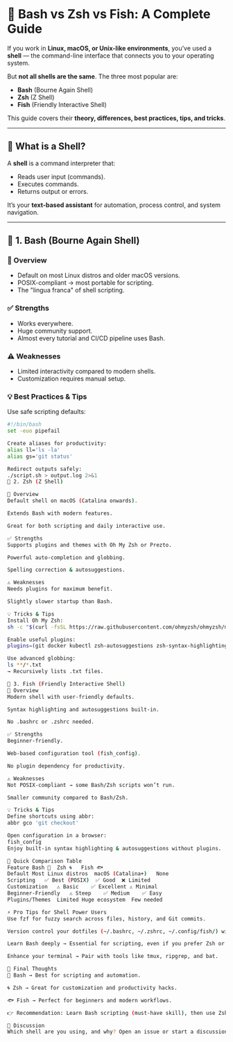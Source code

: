 # 🐚 Bash vs Zsh vs Fish: A Complete Guide

If you work in **Linux, macOS, or Unix-like environments**, you’ve used a **shell** — the command-line interface that connects you to your operating system.

But **not all shells are the same**. The three most popular are:

- **Bash** (Bourne Again Shell)
- **Zsh** (Z Shell)
- **Fish** (Friendly Interactive Shell)

This guide covers their **theory, differences, best practices, tips, and tricks**.

---

## 🔹 What is a Shell?

A **shell** is a command interpreter that:
- Reads user input (commands).
- Executes commands.
- Returns output or errors.

It’s your **text-based assistant** for automation, process control, and system navigation.

---

## 🔹 1. Bash (Bourne Again Shell)

### 📌 Overview
- Default on most Linux distros and older macOS versions.
- POSIX-compliant → most portable for scripting.
- The "lingua franca" of shell scripting.

### ✅ Strengths
- Works everywhere.
- Huge community support.
- Almost every tutorial and CI/CD pipeline uses Bash.

### ⚠️ Weaknesses
- Limited interactivity compared to modern shells.
- Customization requires manual setup.

### 💡 Best Practices & Tips
Use safe scripting defaults:
```bash
#!/bin/bash
set -euo pipefail

Create aliases for productivity:
alias ll='ls -la'
alias gs='git status'

Redirect outputs safely:
./script.sh > output.log 2>&1
🔹 2. Zsh (Z Shell)

📌 Overview
Default shell on macOS (Catalina onwards).

Extends Bash with modern features.

Great for both scripting and daily interactive use.

✅ Strengths
Supports plugins and themes with Oh My Zsh or Prezto.

Powerful auto-completion and globbing.

Spelling correction & autosuggestions.

⚠️ Weaknesses
Needs plugins for maximum benefit.

Slightly slower startup than Bash.

💡 Tricks & Tips
Install Oh My Zsh:
sh -c "$(curl -fsSL https://raw.githubusercontent.com/ohmyzsh/ohmyzsh/master/tools/install.sh)"

Enable useful plugins:
plugins=(git docker kubectl zsh-autosuggestions zsh-syntax-highlighting)

Use advanced globbing:
ls **/*.txt
→ Recursively lists .txt files.

🔹 3. Fish (Friendly Interactive Shell)
📌 Overview
Modern shell with user-friendly defaults.

Syntax highlighting and autosuggestions built-in.

No .bashrc or .zshrc needed.

✅ Strengths
Beginner-friendly.

Web-based configuration tool (fish_config).

No plugin dependency for productivity.

⚠️ Weaknesses
Not POSIX-compliant → some Bash/Zsh scripts won’t run.

Smaller community compared to Bash/Zsh.

💡 Tricks & Tips
Define shortcuts using abbr:
abbr gco 'git checkout'

Open configuration in a browser:
fish_config
Enjoy built-in syntax highlighting & autosuggestions without plugins.

🎯 Quick Comparison Table
Feature	Bash 🐧	Zsh 🌀	Fish 🐟
Default	Most Linux distros	macOS (Catalina+)	None
Scripting	✅ Best (POSIX)	✅ Good	❌ Limited
Customization	⚠️ Basic	✅ Excellent	⚠️ Minimal
Beginner-Friendly	⚠️ Steep	✅ Medium	✅ Easy
Plugins/Themes	Limited	Huge ecosystem	Few needed

⚡ Pro Tips for Shell Power Users
Use fzf for fuzzy search across files, history, and Git commits.

Version control your dotfiles (~/.bashrc, ~/.zshrc, ~/.config/fish/) with GitHub.

Learn Bash deeply → Essential for scripting, even if you prefer Zsh or Fish daily.

Enhance your terminal → Pair with tools like tmux, ripgrep, and bat.

🚀 Final Thoughts
🐧 Bash → Best for scripting and automation.

🌀 Zsh → Great for customization and productivity hacks.

🐟 Fish → Perfect for beginners and modern workflows.

👉 Recommendation: Learn Bash scripting (must-have skill), then use Zsh or Fish for your daily workflow.

💬 Discussion
Which shell are you using, and why? Open an issue or start a discussion in this repo!
